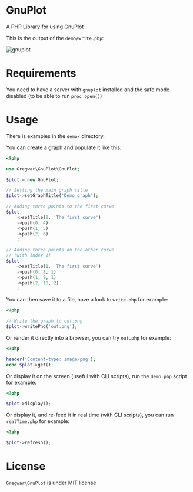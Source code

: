 GnuPlot
=======

A PHP Library for using GnuPlot

This is the output of the `demo/write.php`:

![gnuplot](http://gregwar.com/gnuplot.png)

Requirements
============

You need to have a server with `gnuplot` installed and the safe mode
disabled (to be able to run `proc_open()`)

Usage
=====

There is examples in the `demo/` directory.

You can create a graph and populate it like this:

```php
<?php

use Gregwar\GnuPlot\GnuPlot;

$plot = new GnuPlot;

// Setting the main graph title
$plot->setGraphTitle('Demo graph');

// Adding three points to the first curve
$plot
    ->setTitle(0, 'The first curve')
    ->push(0, 4)
    ->push(1, 5)
    ->push(2, 6)
    ;

// Adding three points on the other curve
// (with index 1)
$plot
    ->setTitle(1, 'The first curve')
    ->push(0, 8, 1)
    ->push(1, 9, 1)
    ->push(2, 10, 2)
    ;
```

You can then save it to a file, have a look to `write.php` for example:

```php
<?php

// Write the graph to out.png
$plot->writePng('out.png');
```

Or render it directly into a browser, you can try `out.php` for
example:

```php
<?php

header('Content-type: image/png');
echo $plot->get();
```

Or display it on the screen (useful with CLI scripts), run the 
`demo.php` script for example:

```php
<?php

$plot->display();
```

Or display it, and re-feed it in real time (with CLI scripts), you can
run `realTime.php` for example:

```php
<?php

$plot->refresh();
```

License
=======

`Gregwar\GnuPlot` is under MIT license

